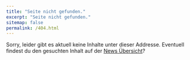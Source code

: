 ```yaml
---
title: "Seite nicht gefunden."
excerpt: "Seite nicht gefunden."
sitemap: false
permalink: /404.html
---
```


Sorry, leider gibt es aktuell keine Inhalte unter dieser Addresse. Eventuell findest du den gesuchten Inhalt auf der [News Übersicht](/posts/)?
